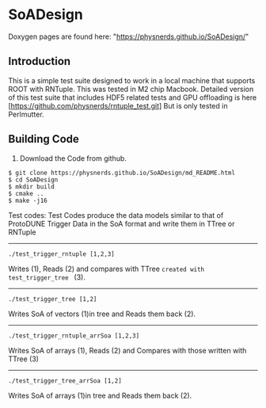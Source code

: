 # SoADesign
Doxygen pages are found here: "https://physnerds.github.io/SoADesign/"

## Introduction
This is a simple test suite designed to work in a local machine that supports ROOT with RNTuple. This was tested in M2 chip Macbook.
Detailed version of this test suite that includes HDF5 related tests and GPU offloading is here [https://github.com/physnerds/rntuple_test.git] But is only tested in Perlmutter.
## Building Code

1. Download the Code from github.
```
$ git clone https://physnerds.github.io/SoADesign/md_README.html
$ cd SoADesign
$ mkdir build
$ cmake ..
$ make -j16
```

Test codes:
Test Codes produce the data models similar to that of ProtoDUNE Trigger Data in the SoA format and write them in TTree or RNTuple
*********************************
```
./test_trigger_rntuple [1,2,3]
```
Writes (1), Reads (2) and compares with TTree ```created with test_trigger_tree ``` (3).
***********************************
```
./test_trigger_tree [1,2]
```
Writes SoA of vectors (1)in tree and Reads them back (2).
***********************************
```
./test_trigger_rntuple_arrSoa [1,2,3]
```
Writes SoA of arrays (1), Reads (2) and Compares with those written with TTree (3)
***********************************
```
./test_trigger_tree_arrSoa [1,2]
```
Writes SoA of arrays (1)in tree and Reads them back (2).
